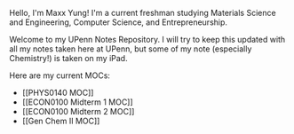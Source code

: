Hello, I'm Maxx Yung! I'm a current freshman studying Materials Science and Engineering, Computer Science, and Entrepreneurship.

Welcome to my UPenn Notes Repository. I will try to keep this updated with all my notes taken here at UPenn, but some of my note (especially Chemistry!) is taken on my iPad.

Here are my current MOCs:
- [[PHYS0140 MOC]]
- [[ECON0100 Midterm 1 MOC]]
- [[ECON0100 Midterm 2 MOC]]
- [[Gen Chem II MOC]]